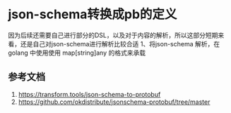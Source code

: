 # json-schema转换成pb的定义
因为后续还需要自己进行部分的DSL，以及对于内容的解析，所以这部分短期来看，还是自己对json-schema进行解析比较合适
1、将json-schema 解析，在 golang 中使用使用 map[string]any 的格式来承载



## 参考文档
1. https://transform.tools/json-schema-to-protobuf
2. https://github.com/okdistribute/jsonschema-protobuf/tree/master